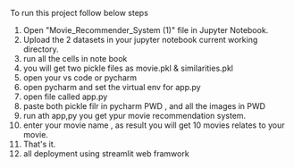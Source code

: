To run this project follow below steps 
1. Open "Movie_Recommender_System (1)" file in Jupyter Notebook.
2. Upload the 2 datasets in  your jupyter notebook current working directory.
3. run all the cells in note book
4. you will get two pickle files as movie.pkl & similarities.pkl
5. open your vs code or pycharm
6. open pycharm and set the virtual env for app.py
7. open file called app.py
8. paste both pickle filr in pycharm PWD , and all the images in PWD 
9. run ath app,py you get ypur movie recommendation system.
10. enter your movie name , as result you will get 10 movies relates to your movie.
11. That's it.
12. all deployment using streamlit web framwork
